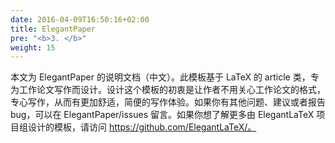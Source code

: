 ```yaml
---
date: 2016-04-09T16:50:16+02:00
title: ElegantPaper
pre: "<b>3. </b>"
weight: 15
---
```


本文为 ElegantPaper 的说明文档（中文）。此模板基于 LaTeX 的 article 类，专为工作论文写作而设计。设计这个模板的初衷是让作者不用关心工作论文的格式，专心写作，从而有更加舒适，简便的写作体验。如果你有其他问题、建议或者报告 bug，可以在 ElegantPaper/issues 留言。如果你想了解更多由 ElegantLaTeX 项目组设计的模板，请访问 https://github.com/ElegantLaTeX/。



